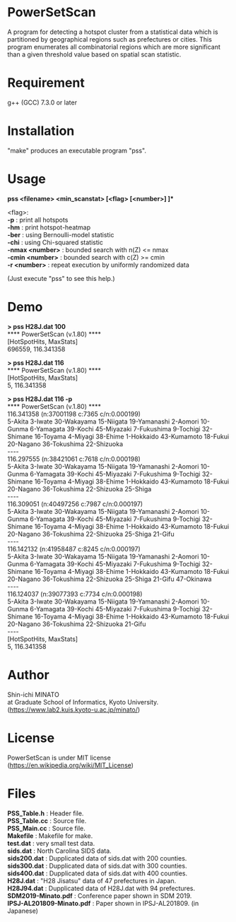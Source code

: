 # PowerSetScan

A program for detecting a hotspot cluster from a statistical data which is partitioned by geographical regions such as prefectures or cities. This program enumerates all combinatorial regions which are more significant than a given threshold value based on spatial scan statistic.

# Requirement

g++ (GCC) 7.3.0 or later

# Installation

"make" produces an executable program "pss".

# Usage

__pss \<filename\> \<min_scanstat\> [\<flag\> [\<number\>] ]*__  
  
\<flag\>:  
**-p**             : print all hotspots  
**-hm**            : print hotspot-heatmap  
**-ber**           : using Bernoulli-model statistic  
**-chi**           : using Chi-squared statistic  
**-nmax \<number\>**   : bounded search with n(Z) <= nmax  
**-cmin \<number\>**   : bounded search with c(Z) >= cmin  
**-r \<number\>**      : repeat execution by uniformly randomized data  
  
(Just execute "pss" to see this help.)

# Demo

**> pss H28J.dat 100**  
**** PowerSetScan (v.1.80) ****  
[HotSpotHits,  MaxStats]  
696559, 116.341358  
  
  
**> pss H28J.dat 116**  
**** PowerSetScan (v.1.80) ****  
[HotSpotHits,  MaxStats]  
5,      116.341358  
  
  
**> pss H28J.dat 116 -p**  
**** PowerSetScan (v.1.80) ****  
116.341358 (n:37001198 c:7365 c/n:0.000199)  
 5-Akita 3-Iwate 30-Wakayama 15-Niigata 19-Yamanashi 2-Aomori 10-Gunma 6-Yamagata 39-Kochi 45-Miyazaki 7-Fukushima 9-Tochigi 32-Shimane 16-Toyama 4-Miyagi 38-Ehime 1-Hokkaido 43-Kumamoto 18-Fukui 20-Nagano 36-Tokushima 22-Shizuoka  
\----  
116.297555 (n:38421061 c:7618 c/n:0.000198)  
 5-Akita 3-Iwate 30-Wakayama 15-Niigata 19-Yamanashi 2-Aomori 10-Gunma 6-Yamagata 39-Kochi 45-Miyazaki 7-Fukushima 9-Tochigi 32-Shimane 16-Toyama 4-Miyagi 38-Ehime 1-Hokkaido 43-Kumamoto 18-Fukui 20-Nagano 36-Tokushima 22-Shizuoka 25-Shiga  
\----  
116.309051 (n:40497256 c:7987 c/n:0.000197)  
 5-Akita 3-Iwate 30-Wakayama 15-Niigata 19-Yamanashi 2-Aomori 10-Gunma 6-Yamagata 39-Kochi 45-Miyazaki 7-Fukushima 9-Tochigi 32-Shimane 16-Toyama 4-Miyagi 38-Ehime 1-Hokkaido 43-Kumamoto 18-Fukui 20-Nagano 36-Tokushima 22-Shizuoka 25-Shiga 21-Gifu  
\----  
116.142132 (n:41958487 c:8245 c/n:0.000197)  
 5-Akita 3-Iwate 30-Wakayama 15-Niigata 19-Yamanashi 2-Aomori 10-Gunma 6-Yamagata 39-Kochi 45-Miyazaki 7-Fukushima 9-Tochigi 32-Shimane 16-Toyama 4-Miyagi 38-Ehime 1-Hokkaido 43-Kumamoto 18-Fukui 20-Nagano 36-Tokushima 22-Shizuoka 25-Shiga 21-Gifu 47-Okinawa  
\----  
116.124037 (n:39077393 c:7734 c/n:0.000198)  
 5-Akita 3-Iwate 30-Wakayama 15-Niigata 19-Yamanashi 2-Aomori 10-Gunma 6-Yamagata 39-Kochi 45-Miyazaki 7-Fukushima 9-Tochigi 32-Shimane 16-Toyama 4-Miyagi 38-Ehime 1-Hokkaido 43-Kumamoto 18-Fukui 20-Nagano 36-Tokushima 22-Shizuoka 21-Gifu  
\----  
[HotSpotHits,  MaxStats]  
5,      116.341358  


# Author

Shin-ichi MINATO  
at Graduate School of Informatics, Kyoto University.  
(https://www.lab2.kuis.kyoto-u.ac.jp/minato/)

# License

PowerSetScan is under MIT license (https://en.wikipedia.org/wiki/MIT_License)

# Files

**PSS_Table.h** : Header file.  
**PSS_Table.cc** : Source file.  
**PSS_Main.cc** : Source file.  
**Makefile** : Makefile for make.  
**test.dat** : very small test data.  
**sids.dat** : North Carolina SIDS data.  
**sids200.dat** : Dupplicated data of sids.dat with 200 counties.  
**sids300.dat** : Dupplicated data of sids.dat with 300 counties.  
**sids400.dat** : Dupplicated data of sids.dat with 400 counties.  
**H28J.dat** : "H28 Jisatsu" data of 47 prefectures in Japan.  
**H28J94.dat** : Dupplicated data of H28J.dat with 94 prefectures.  
**SDM2019-Minato.pdf** : Conference paper shown in SDM 2019.  
**IPSJ-AL201809-Minato.pdf** : Paper shown in IPSJ-AL201809. (in Japanese)  



